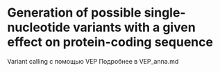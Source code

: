 # Generation of possible single-nucleotide variants with a given effect on protein-coding sequence
Variant calling с помощью VEP
Подробнее в VEP_anna.md

